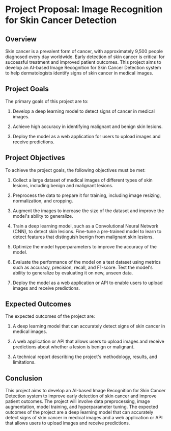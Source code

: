 # Project Proposal: Image Recognition for Skin Cancer Detection

## Overview

Skin cancer is a prevalent form of cancer, with approximately 9,500 people diagnosed every day worldwide. Early detection of skin cancer is critical for successful treatment and improved patient outcomes. This project aims to develop an AI-based Image Recognition for Skin Cancer Detection system to help dermatologists identify signs of skin cancer in medical images.

## Project Goals

The primary goals of this project are to:

1. Develop a deep learning model to detect signs of cancer in medical images.

2. Achieve high accuracy in identifying malignant and benign skin lesions.

3. Deploy the model as a web application for users to upload images and receive predictions.

## Project Objectives

To achieve the project goals, the following objectives must be met:

1. Collect a large dataset of medical images of different types of skin lesions, including benign and malignant lesions.

2. Preprocess the data to prepare it for training, including image resizing, normalization, and cropping.

3. Augment the images to increase the size of the dataset and improve the model's ability to generalize.

4. Train a deep learning model, such as a Convolutional Neural Network (CNN), to detect skin lesions. Fine-tune a pre-trained model to learn to detect features that distinguish benign from malignant skin lesions.

5. Optimize the model hyperparameters to improve the accuracy of the model.

6. Evaluate the performance of the model on a test dataset using metrics such as accuracy, precision, recall, and F1-score. Test the model's ability to generalize by evaluating it on new, unseen data.

7. Deploy the model as a web application or API to enable users to upload images and receive predictions.

## Expected Outcomes

The expected outcomes of the project are:

1. A deep learning model that can accurately detect signs of skin cancer in medical images.

2. A web application or API that allows users to upload images and receive predictions about whether a lesion is benign or malignant.

3. A technical report describing the project's methodology, results, and limitations.

## Conclusion

This project aims to develop an AI-based Image Recognition for Skin Cancer Detection system to improve early detection of skin cancer and improve patient outcomes. The project will involve data preprocessing, image augmentation, model training, and hyperparameter tuning. The expected outcomes of the project are a deep learning model that can accurately detect signs of skin cancer in medical images and a web application or API that allows users to upload images and receive predictions.
